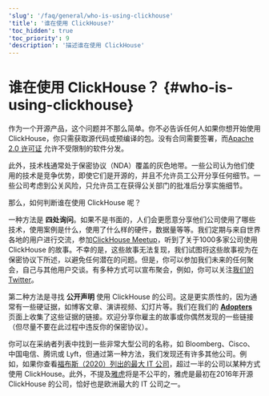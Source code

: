 ```yaml
---
'slug': '/faq/general/who-is-using-clickhouse'
'title': '谁在使用 ClickHouse?'
'toc_hidden': true
'toc_priority': 9
'description': '描述谁在使用 ClickHouse'
---
```





# 谁在使用 ClickHouse？ {#who-is-using-clickhouse}

作为一个开源产品，这个问题并不那么简单。你不必告诉任何人如果你想开始使用 ClickHouse，你只需获取源代码或预编译的包。没有合同需要签署，而[Apache 2.0 许可证](https://github.com/ClickHouse/ClickHouse/blob/master/LICENSE) 允许不受限制的软件分发。

此外，技术栈通常处于保密协议（NDA）覆盖的灰色地带。一些公司认为他们使用的技术是竞争优势，即使它们是开源的，并且不允许员工公开分享任何细节。一些公司考虑到公关风险，只允许员工在获得公关部门的批准后分享实施细节。

那么，如何判断谁在使用 ClickHouse 呢？

一种方法是 **四处询问**。如果不是书面的，人们会更愿意分享他们公司使用了哪些技术，使用案例是什么，使用了什么样的硬件，数据量等等。我们定期与来自世界各地的用户进行交流，参加[ClickHouse Meetup](https://www.youtube.com/channel/UChtmrD-dsdpspr42P_PyRAw/playlists)，听到了关于1000多家公司使用 ClickHouse 的故事。不幸的是，这些故事无法复现，我们试图将这些故事视为在保密协议下所述，以避免任何潜在的问题。但是，你可以参加我们未来的任何聚会，自己与其他用户交谈。有多种方式可以宣布聚会，例如，你可以关注[我们的 Twitter](http://twitter.com/ClickHouseDB/)。

第二种方法是寻找 **公开声明** 使用 ClickHouse 的公司。这是更实质性的，因为通常有一些硬证据，如博客文章、演讲视频、幻灯片等。我们在我们的 **[Adopters](../../about-us/adopters.md)** 页面上收集了这些证据的链接。欢迎分享你雇主的故事或你偶然发现的一些链接（但尽量不要在此过程中违反你的保密协议）。

你可以在采纳者列表中找到一些非常大型公司的名称，如 Bloomberg、Cisco、中国电信、腾讯或 Lyft，但通过第一种方法，我们发现还有许多其他公司。例如，如果你查看[福布斯（2020）列出的最大 IT 公司](https://www.forbes.com/sites/hanktucker/2020/05/13/worlds-largest-technology-companies-2020-apple-stays-on-top-zoom-and-uber-debut/)，超过一半的公司以某种方式使用 ClickHouse。此外，不提及[雅虎](../../about-us/history.md)将是不公平的，雅虎是最初在2016年开源 ClickHouse 的公司，恰好也是欧洲最大的 IT 公司之一。
